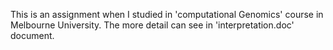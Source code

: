 This is an assignment when I studied in 'computational Genomics' course in Melbourne University. 
The more detail can see in 'interpretation.doc' document.